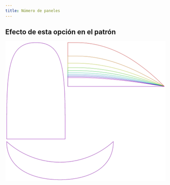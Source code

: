 ```yaml
---
title: Número de paneles
---
```



## Efecto de esta opción en el patrón
![Esta imagen muestra el efecto de esta opción superponiendo varias variantes que tienen un valor diferente para esta opción](holmes_gorenumber_sample.svg "Efecto de esta opción en el patrón")